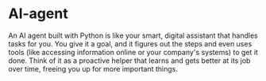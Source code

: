 # AI-agent
An AI agent built with Python is like your smart, digital assistant that handles tasks for you. You give it a goal, and it figures out the steps and even uses tools (like accessing information online or your company's systems) to get it done. Think of it as a proactive helper that learns and gets better at its job over time, freeing you up for more important things.
